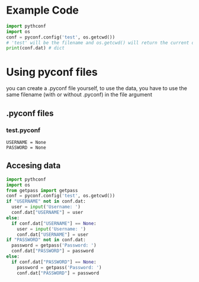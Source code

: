 # Example Code
``` python
import pythconf
import os
conf = pyconf.config('test', os.getcwd())
# 'test' will be the filename and os.getcwd() will return the current directory so the .pyconf will be created in the current directory
print(conf.dat) # dict
```
# Using pyconf files
you can create a .pyconf file yourself, to use the data, you have to use the same filename (with or without .pyconf) in the file argument
## .pyconf files
### test.pyconf
```
USERNAME = None
PASSWORD = None
```
## Accesing data
``` python
import pythconf
import os
from getpass import getpass
conf = pyconf.config('test', os.getcwd())
if "USERNAME" not in conf.dat:
  user = input('Username: ')
  conf.dat["USERNAME"] = user
else:
  if conf.dat["USERNAME"] == None:
    user = input('Username: ')
    conf.dat["USERNAME"] = user
if "PASSWORD" not in conf.dat:
  password = getpass('Password: ')
  conf.dat["PASSWORD"] = password
else:
  if conf.dat["PASSWORD"] == None:
    password = getpass('Password: ')
    conf.dat["PASSWORD"] = password
```

